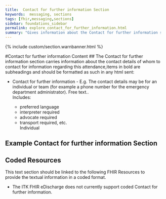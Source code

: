 ```yaml
---
title:  Contact for further information Section
keywords:  messaging, sections
tags: [fhir,messaging,sections]
sidebar: foundations_sidebar
permalink: explore_contact_for_further_information.html
summary: "Gives information about the Contact for further information section"
---
```


{% include custom/section.warnbanner.html %}

#Contact for further information Content ##
The Contact for further information section carries information about the contact details of whom to contact for information regarding this attendance,items in bold are subheadings and should be formatted as such in any html sent:

<ul><li>Contact for further information - E.g. The contact details may be for an individual or team (for example a phone number for the emergency department administrator). Free text..</li>
Includes:
<ul><li>preferred language</li>
<li>interpreter required</li>
<li>advocate required</li>
<li>transport required, etc.</li>Individual
</ul></ul>

##  Example Contact for further information Section ##

<script src="https://gist.github.com/IOPS-DEV/2fc82c41a8105e6cb66b03c59dccdc24.js"></script>

## Coded Resources ##

This text section should be linked to the following FHIR Resources to provide the textual information in a coded format.

- The ITK FHIR eDischarge does not currently support coded Contact for further information.






